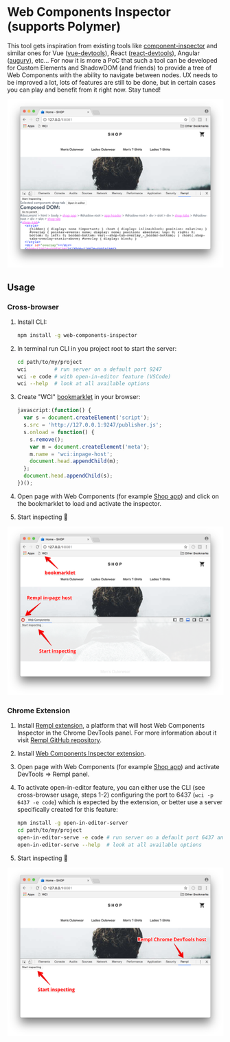# Web Components Inspector (supports Polymer)

This tool gets inspiration from existing tools like [component-inspector](https://github.com/lahmatiy/component-inspector/) and similar ones for Vue ([vue-devtools](https://github.com/vuejs/vue-devtools)), React ([react-devtools](https://github.com/facebook/react-devtools)), Angular ([augury](https://github.com/rangle/augury)), etc... For now it is more a PoC that such a tool can be developed for Custom Elements and ShadowDOM (and friends) to provide a tree of Web Components with the ability to navigate between nodes. UX needs to be improved a lot, lots of features are still to be done, but in certain cases you can play and benefit from it right now. Stay tuned!

![Overview](./readme/overview.png)

## Usage

### Cross-browser

1. Install CLI:

    ```sh
    npm install -g web-components-inspector
    ```

1. In terminal run CLI in you project root to start the server:

    ```sh
    cd path/to/my/project
    wci         # run server on a default port 9247
    wci -e code # with open-in-editor feature (VSCode)
    wci --help  # look at all available options
    ```

1. Create "WCI" [bookmarklet](https://en.wikipedia.org/wiki/Bookmarklet) in your browser:

    ```javascript
    javascript:(function() {
      var s = document.createElement('script');
      s.src = 'http://127.0.0.1:9247/publisher.js';
      s.onload = function() {
        s.remove();
        var m = document.createElement('meta');
        m.name = 'wci:inpage-host';
        document.head.appendChild(m);
      };
      document.head.appendChild(s);
    })();
    ```

1. Open page with Web Components (for example [Shop app](https://github.com/Polymer/shop)) and click on the bookmarklet to load and activate the inspector.

1. Start inspecting :telescope:

![Cross-browser usage](./readme/usage-cross-browser.png)

### Chrome Extension

1. Install [Rempl extension](https://chrome.google.com/webstore/detail/rempl/hcikjlholajopgbgfmmlbmifdfbkijdj), a platform that will host Web Components Inspector in the Chrome DevTools panel. For more information about it visit [Rempl GitHub repository](https://github.com/rempl/rempl).

1. Install [Web Components Inspector extension](https://chrome.google.com/webstore/detail/web-components-inspector/dhghhonjboahenmhpfdnmocbkijjcgdc).

1. Open page with Web Components (for example [Shop app](https://github.com/Polymer/shop)) and activate DevTools => Rempl panel.

1. To activate open-in-editor feature, you can either use the CLI (see cross-browser usage, steps 1-2) configuring the port to 6437 (`wci -p 6437 -e code`) which is expected by the extension, or better use a server specifically created for this feature:

    ```sh
    npm install -g open-in-editor-server
    cd path/to/my/project
    open-in-editor-serve -e code # run server on a default port 6437 and open files in VSCode
    open-in-editor-serve --help  # look at all available options
    ```

1. Start inspecting :telescope:

![Chrome extension usage](./readme/usage-chrome-extension.png)
